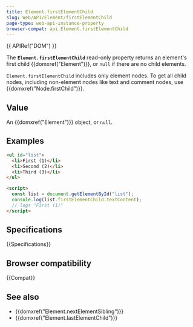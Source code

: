 ```yaml
---
title: Element.firstElementChild
slug: Web/API/Element/firstElementChild
page-type: web-api-instance-property
browser-compat: api.Element.firstElementChild
---
```


{{ APIRef("DOM") }}

The **`Element.firstElementChild`** read-only property
returns an element's first child {{domxref("Element")}}, or `null` if there
are no child elements.

`Element.firstElementChild` includes only element nodes.
To get all child nodes, including non-element nodes like text and comment nodes, use {{domxref("Node.firstChild")}}.

## Value

An {{domxref("Element")}} object, or `null`.

## Examples

```html
<ul id="list">
  <li>First (1)</li>
  <li>Second (2)</li>
  <li>Third (3)</li>
</ul>

<script>
  const list = document.getElementById("list");
  console.log(list.firstElementChild.textContent);
  // logs "First (1)"
</script>
```

## Specifications

{{Specifications}}

## Browser compatibility

{{Compat}}

## See also

- {{domxref("Element.nextElementSibling")}}
- {{domxref("Element.lastElementChild")}}
